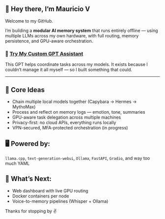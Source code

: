   ## 🧠 Hey there, I’m Mauricio V

Welcome to my GitHub.

I’m building a **modular AI memory system** that runs entirely offline — using multiple LLMs across my own hardware, with full routing, memory persistence, and GPU-aware orchestration.

### 🔗 [Try My Custom GPT Assistant](https://chatgpt.com/g/g-686d56d1a8048191bd32fdb5704d2eb4-memoryarchitect-gpt)  
This GPT helps coordinate tasks across my models. It exists because I couldn’t manage it all myself — so I built something that could.

---

## 🧩 Core Ideas

- Chain multiple local models together (Capybara → Hermes → MythoMax)
- Process and reflect on memory logs — emotion, tone, summaries
- GPU-aware task delegation across multiple machines
- Privacy-first: no cloud APIs, everything runs locally
- VPN-secured, MFA-protected orchestration (in progress)

## 🖥️ Powered by:
`llama.cpp`, `text-generation-webui`, `Ollama`, `FastAPI`, `Gradio`, and way too much YAML

## 🔭 What’s Next:
- Web dashboard with live GPU routing
- Docker containers per node
- Voice-to-memory pipelines (Whisper + Ollama)

Thanks for stopping by ✌️
